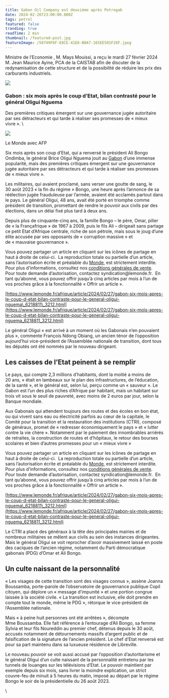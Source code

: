 ```yaml
---
title: Gabon Oil Company est deuxième après Petrogab
date: 2024-02-26T23:00:00.000Z
tags: petrol
featured: false
tranding: true
readTime: 2 min
thumbnail: /featured-post.jpg
featureImage: /59749F6F-E8CE-41E6-B0A7-165EE501F28F.jpeg
---
```


Ministre de l’Economie , M. Mays Mouissi, a reçu le mardi 27 février 2024  M. Jean Maurice Ayine, PCA de la CAISTAB afin de discuter de la redynamisation de cette structure et de la possibilité de réduire les prix des carburants industriels.

![](/AD960354-DC5A-4374-BA62-B9D32B95EBDC.jpeg)

### Gabon : six mois après le coup d’Etat, bilan contrasté pour le général Oligui Nguema

Des premières critiques émergent sur une gouvernance jugée autoritaire par ses détracteurs et qui tarde à réaliser ses promesses de « mieux vivre ». \


![](/562CEBB5-2A70-41C6-A718-E13E1C802A5D.jpeg)

Le Monde avec AFP

Six mois après son coup d’Etat, qui a renversé le président Ali Bongo Ondimba, le général Brice Oligui Nguema jouit au [Gabon](https://www.lemonde.fr/gabon/) d’une immense popularité, mais des premières critiques émergent sur une gouvernance jugée autoritaire par ses détracteurs et qui tarde à réaliser ses promesses de « mieux vivre ».

Les militaires, qui avaient proclamé, sans verser une goutte de sang, le 30 août 2023 « la fin du régime » Bongo, une heure après l’annonce de sa réélection jugée frauduleuse par l’armée, avaient été acclamés partout dans le pays. Le général Oligui, 48 ans, avait été porté en triomphe comme président de transition, promettant de rendre le pouvoir aux civils par des élections, dans un délai fixé plus tard à deux ans.

Depuis plus de cinquante-cinq ans, la famille Bongo – le père, Omar, pilier de « la Françafrique » de 1967 à 2009, puis le fils Ali – dirigeait sans partage ce petit Etat d’Afrique centrale, riche de son pétrole, mais sous le joug d’une élite accusée par ses opposants de « corruption massive » et de « mauvaise gouvernance ».


Vous pouvez partager un article en cliquant sur les icônes de partage en haut à droite de celui-ci. 
La reproduction totale ou partielle d’un article, sans l’autorisation écrite et préalable du [Monde](https://www.lemonde.fr/), est strictement interdite. 
Pour plus d’informations, consultez nos [conditions générales de vente](https://moncompte.lemonde.fr/cgv). 
Pour toute demande d’autorisation, contactez syndication\@lemonde.fr. 
En tant qu’abonné, vous pouvez offrir jusqu’à cinq articles par mois à l’un de vos proches grâce à la fonctionnalité « Offrir un article ». 

[https://www.lemonde.fr/afrique/article/2024/02/27/gabon-six-mois-apres-le-coup-d-etat-bilan-contraste-pour-le-general-oligui-nguema\_6218811\_3212.html](https://www.lemonde.fr/afrique/article/2024/02/27/gabon-six-mois-apres-le-coup-d-etat-bilan-contraste-pour-le-general-oligui-nguema_6218811_3212.html)



Le général Oligui « est arrivé à un moment où les Gabonais n’en pouvaient plus », commente François Ndong Obiang, un ancien ténor de l’opposition aujourd’hui vice-président de l’Assemblée nationale de transition, dont tous les députés ont été nommés par le nouveau dirigeant.

## Les caisses de l’Etat peinent à se remplir

Le pays, qui compte 2,3 millions d’habitants, dont la moitié a moins de 20 ans, « était en lambeaux sur le plan des infrastructures, de l’éducation, de la santé », et le général est, selon lui, perçu comme un « sauveur ». Le Gabon est l’un des plus riches d’Afrique par habitant, mais un habitant sur trois vit sous le seuil de pauvreté, avec moins de 2 euros par jour, selon la Banque mondiale.

Aux Gabonais qui attendent toujours des routes et des écoles en bon état, ou qui vivent sans eau ou électricité parfois au cœur de la capitale, le Comité pour la transition et la restauration des institutions (CTRI), composé de généraux, promet de « redresser économiquement le pays » et « lutter contre la vie chère ». Notamment par le paiement des innombrables arriérés de retraites, la construction de routes et d’hôpitaux, le retour des bourses scolaires et bien d’autres promesses pour un « mieux vivre » 


Vous pouvez partager un article en cliquant sur les icônes de partage en haut à droite de celui-ci. 
La reproduction totale ou partielle d’un article, sans l’autorisation écrite et préalable du [Monde](https://www.lemonde.fr/), est strictement interdite. 
Pour plus d’informations, consultez nos [conditions générales de vente](https://moncompte.lemonde.fr/cgv). 
Pour toute demande d’autorisation, contactez syndication\@lemonde.fr. 
En tant qu’abonné, vous pouvez offrir jusqu’à cinq articles par mois à l’un de vos proches grâce à la fonctionnalité « Offrir un article ». 

[https://www.lemonde.fr/afrique/article/2024/02/27/gabon-six-mois-apres-le-coup-d-etat-bilan-contraste-pour-le-general-oligui-nguema\_6218811\_3212.html](https://www.lemonde.fr/afrique/article/2024/02/27/gabon-six-mois-apres-le-coup-d-etat-bilan-contraste-pour-le-general-oligui-nguema_6218811_3212.html)



Le CTRI a placé des généraux à la tête des principales mairies et de nombreux militaires se mêlent aux civils au sein des instances dirigeantes. Mais le général Oligui se voit reprocher d’avoir massivement laissé en poste des caciques de l’ancien régime, notamment du Parti démocratique gabonais (PDG) d’Omar et Ali Bongo.

## Un culte naissant de la personnalité

« Les visages de cette transition sont des visages connus », assène Joanna Boussamba, porte-parole de l’observatoire de gouvernance publique Copil citoyen, qui déplore un « message d’impunité » et une portion congrue laissée à la société civile. « La transition est inclusive, elle doit prendre en compte tout le monde, même le PDG », rétorque le vice-président de l’Assemblée nationale.

Mais « à peine huit personnes ont été arrêtées », décompte Mme Boussamba. Elle fait référence à l’entourage d’Ali Bongo, sa femme Sylvia et leur fils Noureddin au premier chef, détenus depuis le 30 août, accusés notamment de détournements massifs d’argent public et de falsification de la signature de l’ancien président. Le chef d’Etat renversé est pour sa part maintenu dans sa luxueuse résidence de Libreville.

Le nouveau pouvoir se voit aussi accusé par l’opposition d’autoritarisme et le général Oligui d’un culte naissant de la personnalité entretenu par les tunnels de louanges sur les télévisions d’Etat. Le pouvoir maintient par exemple depuis six mois, sans livrer la moindre explication, un strict couvre-feu de minuit à 5 heures du matin, imposé au départ par le régime Bongo le soir de la présidentielle du 26 août 2023.

\
